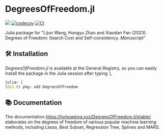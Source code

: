 # DegreesOfFreedom.jl

[![](https://img.shields.io/badge/docs-latest-blue.svg)](https://szcf-weiya.github.io/DegreesOfFreedom.jl/dev) [![codecov](https://codecov.io/gh/szcf-weiya/DegreesOfFreedom.jl/branch/master/graph/badge.svg?token=d3tsdGzbcy)](https://codecov.io/gh/szcf-weiya/DegreesOfFreedom.jl) [![CI](https://github.com/szcf-weiya/DegreesOfFreedom.jl/actions/workflows/ci.yml/badge.svg)](https://github.com/szcf-weiya/DegreesOfFreedom.jl/actions/workflows/ci.yml)

Julia package for "Lijun Wang, Hongyu Zhao and Xiaodan Fan (2023). Degrees of Freedom: Search Cost and Self-consistency. *Manuscript*"

## :hammer_and_wrench: Installation

*DegreesOfFreedom.jl* is available at the General Registry, so you can easily install the package in the Julia session after typing `]`,

```julia
julia> ]
(@v1.8) pkg> add DegreesOfFreedom
```

## :books: Documentation

The documentation <https://hohoweiya.xyz/DegreesOfFreedom.jl/stable/> elaborates on the degrees of freedom of various popular machine learning methods, including Lasso, Best Subset, Regression Tree, Splines and MARS. 